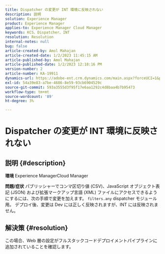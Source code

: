 ```yaml
---
title: Dispatcher の変更が INT 環境に反映されない
description: 説明
solution: Experience Manager
product: Experience Manager
applies-to: Experience Manager Cloud Manager
keywords: KCS、Dispatcher、INT
resolution: Resolution
internal-notes: null
bug: false
article-created-by: Amol Mahajan
article-created-date: 1/2/2023 11:45:15 AM
article-published-by: Amol Mahajan
article-published-date: 1/2/2023 12:18:16 PM
version-number: 2
article-number: KA-19911
dynamics-url: https://adobe-ent.crm.dynamics.com/main.aspx?forceUCI=1&pagetype=entityrecord&etn=knowledgearticle&id=110e60e6-928a-ed11-81ac-6045bd006ce9
exl-id: 54a39e83-a7be-4686-8e59-93cb6904529c
source-git-commit: 593a3555d3f95f17e6aa1292c4d8baa4b7b95473
workflow-type: tm+mt
source-wordcount: '89'
ht-degree: 3%

---
```


# Dispatcher の変更が INT 環境に反映されない

## 説明 {#description}

<b>環境</b>
Experience ManagerCloud Manager


<b>問題/症状</b>
パブリッシャーでコンマ区切り値 (CSV)、JavaScript オブジェクト表記 (JSON) および拡張マークアップ言語 (XML) ファイルにアクセスできるようにするには、次の手順で変更を加えます。 `filters.any` dispatcher モジュール用。 デプロイ後、変更は Dev には正しく反映されますが、INT には反映されません。


## 解決策 {#resolution}

この場合、Web 層の設定がフルスタックコードデプロイメントパイプラインに追加されていることを確認します。
